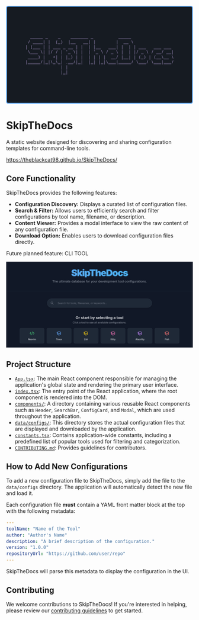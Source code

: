 <div align="center">

![banner](./public/banner3.png)

</div>

# SkipTheDocs

A static website designed for discovering and sharing configuration templates for command-line tools.

https://theblackcat98.github.io/SkipTheDocs/

## Core Functionality

SkipTheDocs provides the following features:

*   **Configuration Discovery:** Displays a curated list of configuration files.
*   **Search & Filter:** Allows users to efficiently search and filter configurations by tool name, filename, or description.
*   **Content Viewer:** Provides a modal interface to view the raw content of any configuration file.
*   **Download Option:** Enables users to download configuration files directly.

Future planned feature: CLI TOOL

<div align="center">

![sitescreen](./public/site-screenshot.png)
<!-- ![banner2](./public/banner1.png) -->

</div>

## Project Structure

*   [`App.tsx`](App.tsx): The main React component responsible for managing the application's global state and rendering the primary user interface.
*   [`index.tsx`](index.tsx): The entry point of the React application, where the root component is rendered into the DOM.
*   [`components/`](components/): A directory containing various reusable React components such as `Header`, `SearchBar`, `ConfigCard`, and `Modal`, which are used throughout the application.
*   [`data/configs/`](data/configs/): This directory stores the actual configuration files that are displayed and downloaded by the application.
*   [`constants.tsx`](constants.tsx): Contains application-wide constants, including a predefined list of popular tools used for filtering and categorization.
*   [`CONTRIBUTING.md`](CONTRIBUTING.md): Provides guidelines for contributors.

## How to Add New Configurations

To add a new configuration file to SkipTheDocs, simply add the file to the `data/configs` directory. The application will automatically detect the new file and load it.

Each configuration file **must** contain a YAML front matter block at the top with the following metadata:

```yaml
---
toolName: "Name of the Tool"
author: "Author's Name"
description: "A brief description of the configuration."
version: "1.0.0"
repositoryUrl: "https://github.com/user/repo"
---
```

SkipTheDocs will parse this metadata to display the configuration in the UI.

## Contributing

We welcome contributions to SkipTheDocs! If you're interested in helping, please review our [contributing guidelines](CONTRIBUTING.md) to get started.
